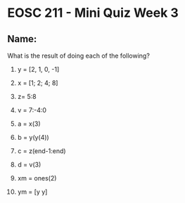 # EOSC 211 - Mini Quiz Week 3

## Name:

What is the result of doing each of the following?

1. y = [2, 1, 0, -1]

2. x = [1; 2; 4; 8]

3. z= 5:8

4. v = 7:-4:0

5. a = x(3)

6. b = y(y(4))

7. c = z(end-1:end)

8. d = v(3)

9. xm = ones(2)

10. ym = [y y]
